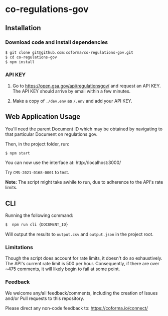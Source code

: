 # co-regulations-gov

## Installation

### Download code and install dependencies

```sh
$ git clone git@github.com:coforma/co-regulations-gov.git
$ cd co-regulations-gov
$ npm install
```

### API KEY

1. Go to https://open.gsa.gov/api/regulationsgov/ and request an API KEY. The API KEY should arrive by email within a few minutes.

2. Make a copy of `./dev.env` as `/.env` and add your API KEY.

## Web Application Usage

You'll need the parent Document ID which may be obtained by navigating to that particular Document on regulations.gov.

Then, in the project folder, run:

```sh
$ npm start
```

You can now use the interface at: http://localhost:3000/

Try `CMS-2021-0168-0001` to test.

**Note:** The script might take awhile to run, due to adherence to the API's rate limits.

## CLI

Running the following command:

```sh
$  npm run cli {DOCUMENT_ID}
```

Will output the results to `output.csv` and `output.json` in the project root.

### Limitations

Though the script does account for rate limits, it doesn't do so exhaustively. The API's current rate limit is 500 per hour. Consequently, if there are over ~475 comments, it will likely begin to fail at some point.

### Feedback

We welcome any/all feedback/comments, including the creation of Issues and/or Pull requests to this repository. 

Please direct any non-code feedback to: https://coforma.io/connect/